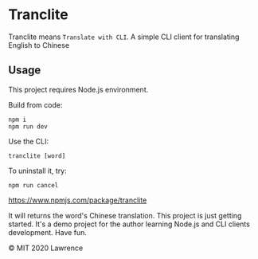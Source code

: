 # Tranclite
Tranclite means `Translate with CLI`.
A simple CLI client for translating English to Chinese

## Usage
This project requires Node.js environment.

Build from code:

```shell script
npm i
npm run dev
```

Use the CLI:

```shell script
tranclite [word]
```

To uninstall it, try:
```shell script
npm run cancel
```

https://www.npmjs.com/package/tranclite

It will returns the word's Chinese translation. This project is just getting started.
It's a demo project for the author learning Node.js and CLI clients development.
Have fun.

© MIT 2020 Lawrence